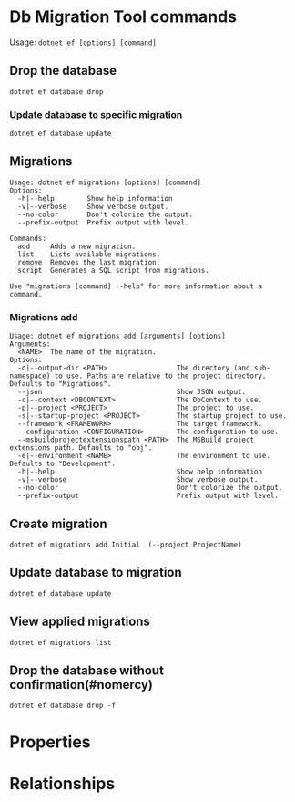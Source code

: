 ﻿# Db Migration Tool commands

Usage: `dotnet ef [options] [command]`

## Drop the database
`dotnet ef database drop`

### Update database to specific migration
`dotnet ef database update`

## Migrations
```
Usage: dotnet ef migrations [options] [command]
Options:
  -h|--help        Show help information
  -v|--verbose     Show verbose output.
  --no-color       Don't colorize the output.
  --prefix-output  Prefix output with level.

Commands:
  add     Adds a new migration.
  list    Lists available migrations.
  remove  Removes the last migration.
  script  Generates a SQL script from migrations.

Use "migrations [command] --help" for more information about a command.
```
### Migrations add
```
Usage: dotnet ef migrations add [arguments] [options]
Arguments:
  <NAME>  The name of the migration.
Options:
  -o|--output-dir <PATH>                 The directory (and sub-namespace) to use. Paths are relative to the project directory. Defaults to "Migrations".
  --json                                 Show JSON output.
  -c|--context <DBCONTEXT>               The DbContext to use.
  -p|--project <PROJECT>                 The project to use.
  -s|--startup-project <PROJECT>         The startup project to use.
  --framework <FRAMEWORK>                The target framework.
  --configuration <CONFIGURATION>        The configuration to use.
  --msbuildprojectextensionspath <PATH>  The MSBuild project extensions path. Defaults to "obj".
  -e|--environment <NAME>                The environment to use. Defaults to "Development".
  -h|--help                              Show help information
  -v|--verbose                           Show verbose output.
  --no-color                             Don't colorize the output.
  --prefix-output                        Prefix output with level.
```
## Create migration
`dotnet ef migrations add Initial  (--project ProjectName)`

## Update database to migration
`dotnet ef database update`

## View applied migrations
`dotnet ef migrations list`

## Drop the database without confirmation(#nomercy)
`dotnet ef database drop -f`

# Properties

# Relationships